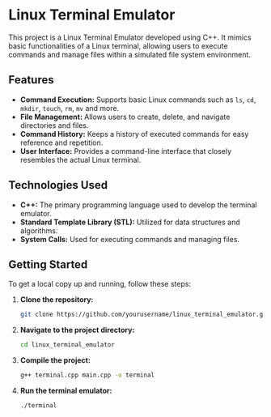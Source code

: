 # Linux Terminal Emulator

This project is a Linux Terminal Emulator developed using C++. It mimics basic functionalities of a Linux terminal, allowing users to execute commands and manage files within a simulated file system environment.

## Features

- **Command Execution:** Supports basic Linux commands such as `ls`, `cd`, `mkdir`, `touch`, `rm`, `mv` and more.
- **File Management:** Allows users to create, delete, and navigate directories and files.
- **Command History:** Keeps a history of executed commands for easy reference and repetition.
- **User Interface:** Provides a command-line interface that closely resembles the actual Linux terminal.

## Technologies Used

- **C++:** The primary programming language used to develop the terminal emulator.
- **Standard Template Library (STL):** Utilized for data structures and algorithms.
- **System Calls:** Used for executing commands and managing files.

## Getting Started

To get a local copy up and running, follow these steps:

1. **Clone the repository:**
   ```bash
   git clone https://github.com/yourusername/linux_terminal_emulator.git
1. **Navigate to the project directory:**
   ```bash
   cd linux_terminal_emulator
1. **Compile the project:**
   ```bash
   g++ terminal.cpp main.cpp -o terminal
1. **Run the terminal emulator:**
   ```bash
   ./terminal
